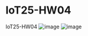 # IoT25-HW04
IoT25-HW04
![image](https://github.com/user-attachments/assets/99639992-ae6b-4eca-b330-01720fab4654)
![image](https://github.com/user-attachments/assets/65a9bca9-a5ce-40f8-83c4-8e3218f7e4b5)
